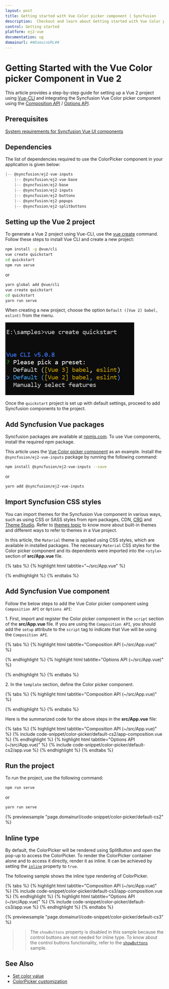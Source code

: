 ```yaml
---
layout: post
title: Getting started with Vue Color picker component | Syncfusion
description:  Checkout and learn about Getting started with Vue Color picker component of Syncfusion Essential JS 2 and more details.
control: Getting started 
platform: ej2-vue
documentation: ug
domainurl: ##DomainURL##
---
```


# Getting Started with the Vue Color picker Component in Vue 2

This article provides a step-by-step guide for setting up a Vue 2 project using [Vue-CLI](https://cli.vuejs.org/) and integrating the Syncfusion Vue Color picker component using the [Composition API](https://vuejs.org/guide/introduction.html#composition-api) / [Options API](https://vuejs.org/guide/introduction.html#options-api).

## Prerequisites

[System requirements for Syncfusion Vue UI components](https://ej2.syncfusion.com/vue/documentation/system-requirements/)

## Dependencies

The list of dependencies required to use the ColorPicker component in your application is given below:

```javascript
|-- @syncfusion/ej2-vue-inputs
    |-- @syncfusion/ej2-vue-base
    |-- @syncfusion/ej2-base
    |-- @syncfusion/ej2-inputs
    |-- @syncfusion/ej2-buttons
    |-- @syncfusion/ej2-popups
    |-- @syncfusion/ej2-splitbuttons
```

## Setting up the Vue 2 project

To generate a Vue 2 project using Vue-CLI, use the [vue create](https://cli.vuejs.org/#getting-started) command. Follow these steps to install Vue CLI and create a new project:

```bash
npm install -g @vue/cli
vue create quickstart
cd quickstart
npm run serve
```

or

```bash
yarn global add @vue/cli
vue create quickstart
cd quickstart
yarn run serve
```

When creating a new project, choose the option `Default ([Vue 2] babel, eslint)` from the menu.

![Vue 2 project](../appearance/images/vue2-terminal.png)

Once the `quickstart` project is set up with default settings, proceed to add Syncfusion components to the project.

## Add Syncfusion Vue packages

Syncfusion packages are available at [npmjs.com](https://www.npmjs.com/search?q=ej2-vue). To use Vue components, install the required npm package.

This article uses the [Vue Color picker component](https://www.syncfusion.com/vue-components/vue-color-picker) as an example. Install the `@syncfusion/ej2-vue-inputs` package by running the following command:

```bash
npm install @syncfusion/ej2-vue-inputs --save
```
or

```bash
yarn add @syncfusion/ej2-vue-inputs
```

## Import Syncfusion CSS styles

You can import themes for the Syncfusion Vue component in various ways, such as using CSS or SASS styles from npm packages, CDN, [CRG](https://ej2.syncfusion.com/javascript/documentation/common/custom-resource-generator/) and [Theme Studio](https://ej2.syncfusion.com/vue/documentation/appearance/theme-studio/). Refer to [themes topic](https://ej2.syncfusion.com/vue/documentation/appearance/theme/) to know more about built-in themes and different ways to refer to themes in a Vue project.

In this article, the `Material` theme is applied using CSS styles, which are available in installed packages. The necessary `Material` CSS styles for the Color picker component and its dependents were imported into the `<style>` section of **src/App.vue** file.

{% tabs %}
{% highlight html tabtitle="~/src/App.vue" %}

<style>
 @import '../node_modules/@syncfusion/ej2-base/styles/material.css';
 @import '../node_modules/@syncfusion/ej2-buttons/styles/material.css';
 @import '../node_modules/@syncfusion/ej2-popups/styles/material.css';
 @import '../node_modules/@syncfusion/ej2-splitbuttons/styles/material.css';
 @import '../node_modules/@syncfusion/ej2-inputs/styles/material.css';
</style>

{% endhighlight %}
{% endtabs %}

## Add Syncfusion Vue component

Follow the below steps to add the Vue Color picker component using `Composition API` or `Options API`:

1\. First, import and register the Color picker component in the `script` section of the **src/App.vue** file. If you are using the `Composition API`, you should add the `setup` attribute to the `script` tag to indicate that Vue will be using the `Composition API`.

{% tabs %}
{% highlight html tabtitle="Composition API (~/src/App.vue)" %}

<script>
import { ColorPickerComponent as EjsColorpicker } from '@syncfusion/ej2-vue-inputs';
</script>

{% endhighlight %}
{% highlight html tabtitle="Options API (~/src/App.vue)" %}

<script>
import { ColorPickerComponent } from '@syncfusion/ej2-vue-inputs';
export default {
  components: {
    'ejs-colorpicker': ColorPickerComponent
  }
}
</script>

{% endhighlight %}
{% endtabs %}


2\. In the `template` section, define the Color picker component.

{% tabs %}
{% highlight html tabtitle="Composition API (~/src/App.vue)" %}

<template>
<div class='wrap'>
    <h4>Choose Color</h4>
    <ejs-colorpicker></ejs-colorpicker>
</div>
</template>

{% endhighlight %}
{% endtabs %}

Here is the summarized code for the above steps in the **src/App.vue** file:

{% tabs %}
{% highlight html tabtitle="Composition API (~/src/App.vue)" %}
{% include code-snippet/color-picker/default-cs2/app-composition.vue %}
{% endhighlight %}
{% highlight html tabtitle="Options API (~/src/App.vue)" %}
{% include code-snippet/color-picker/default-cs2/app.vue %}
{% endhighlight %}
{% endtabs %}

## Run the project

To run the project, use the following command:

```bash
npm run serve
```

or

```bash
yarn run serve
```

{% previewsample "page.domainurl/code-snippet/color-picker/default-cs2" %}

## Inline type

By default, the ColorPicker will be rendered using SplitButton and open the pop-up to access the ColorPicker. To render the ColorPicker container alone and to access it directly, render it as inline. It can be achieved by setting the [`inline`](https://ej2.syncfusion.com/vue/documentation/api/color-picker/#inline) property to `true`.

The following sample shows the inline type rendering of ColorPicker.

{% tabs %}
{% highlight html tabtitle="Composition API (~/src/App.vue)" %}
{% include code-snippet/color-picker/default-cs3/app-composition.vue %}
{% endhighlight %}
{% highlight html tabtitle="Options API (~/src/App.vue)" %}
{% include code-snippet/color-picker/default-cs3/app.vue %}
{% endhighlight %}
{% endtabs %}
        
{% previewsample "page.domainurl/code-snippet/color-picker/default-cs3" %}

>> The `showButtons` property is disabled in this sample because the control buttons are not needed for inline type. To know about the control buttons functionality, refer to the [`showButtons`](./how-to/hide-control-buttons) sample.

## See Also

* [Set color value](./mode-and-value#color-value)
* [ColorPicker customization](./how-to/customize-colorpicker)